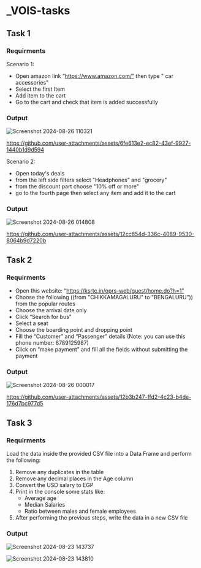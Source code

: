 # _VOIS-tasks
## Task 1
### Requirments
Scenario 1:
-	Open amazon link “https://www.amazon.com/” then type " car accessories"
-	Select the first Item
-	Add item to the cart
-	Go to the cart and check that item is added successfully
  
### Output
![Screenshot 2024-08-26 110321](https://github.com/user-attachments/assets/b546de59-612f-4e40-a2d2-b02b3ed4a900)


https://github.com/user-attachments/assets/6fe613e2-ec82-43ef-9927-1440b1d9d594


  
Scenario 2: 
-	Open today's deals
-	from the left side filters select "Headphones" and "grocery"
-	from the discount part choose "10% off or more"
-	go to the fourth page then select any item and add it to the cart

### Output
![Screenshot 2024-08-26 014808](https://github.com/user-attachments/assets/f9f0ae89-3142-4dec-aeeb-058b96fab996)



https://github.com/user-attachments/assets/12cc654d-336c-4089-9530-8064b9d7220b


## Task 2
### Requirments
-	Open this website: “https://ksrtc.in/oprs-web/guest/home.do?h=1”
-	Choose the following ((from "CHIKKAMAGALURU" to "BENGALURU”)) from the popular routes
-	Choose the arrival date only 
-	Click “Search for bus”
-	Select a seat
-	Choose the boarding point and dropping point
-	Fill the “Customer” and “Passenger” details (Note: you can use this phone number: 6789125987)
-	Click on “make payment” and fill all the fields without submitting the payment



### Output

![Screenshot 2024-08-26 000017](https://github.com/user-attachments/assets/3a78d30d-82ac-4b3a-8ec0-23d93dee1f1c)


https://github.com/user-attachments/assets/12b3b247-ffd2-4c23-b4de-176d7bc977d5



## Task 3 
### Requirments
Load the data inside the provided CSV file into a Data Frame and perform the following:
  1. Remove any duplicates in the table
  2. Remove any decimal places in the Age column
  3. Convert the USD salary to EGP
  4. Print in the console some stats like:
     - Average age 
  	 - Median Salaries
  	 - Ratio between males and female employees
  5. After performing the previous steps, write the data in a new CSV file


### Output

![Screenshot 2024-08-23 143737](https://github.com/user-attachments/assets/c2bfcd11-4a7a-4d6b-bf48-e0caf4ea5c63)

![Screenshot 2024-08-23 143810](https://github.com/user-attachments/assets/9a349789-f4da-424b-98f3-24b8c83d69e2)
